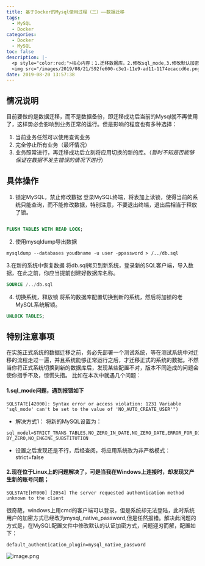 ```yaml
---
title: 基于Docker的Mysql使用过程（三）——数据迁移
tags:
  - MySQL
  - Docker
categories:
  - Docker
  - MySQL
toc: false
description: |-
  <p style="color:red;">核心内容：1.迁移数据库，2.修改sql_mode,3.修改默认加密方式</p>
  <img src="/images/2019/08/21/592fe600-c3e1-11e9-ad11-1174ecaccd6e.png"></img>
date: 2019-08-20 13:57:38
---
```


## 情况说明
目前要做的是数据迁移，而不是数据备份，即迁移成功后当前的Mysql就不再使用了，这样势必会影响到业务正常的运行。但是影响的程度也有多种选择：
1. 当前业务任然可以使用查询业务
2. 完全停止所有业务（最坏情况）
3. 业务照常进行，再迁移成功后立刻将应用切换的新的库。（*暂时不知是否能够保证在数据不发生错误的情况下进行*）
## 具体操作
1. 锁定MySQL，禁止修改数据
登录MySQL终端，将表加上读锁，使得当前的系统只能查询，而不能修改数据，特别注意，不要退出终端，退出后相当于释放了锁。
```SQL

FLUSH TABLES WITH READ LOCK;

```
2. 使用mysqldump导出数据
```shell
mysqldump --databases youdbname -u user -ppassword > /../db.sql
```

3.在新的系统中恢复数据
将db.sql拷贝到新系统，登录新的SQL客户端，导入数据，在此之前，你应当提前创建好数据库名称。
```SQL
SOURCE /../db.sql
```

4. 切换系统，释放锁
将系的数据库配置切换到新的系统，然后将加锁的老MySQL系统解锁。
```sql
UNLOCK TABLES;
```
## 特别注意事项
在实施正式系统的数据迁移之前，务必先部署一个测试系统，等在测试系统中对迁移的流程走过一遍，并且系统能够正常运行之后，才迁移正式的系统的数据。不然当你将正式系统切换到新的数据库后，发现某些配置不对，版本不同造成的问题会使你措手不及，惊慌失措。
比如在本次中就遇几个问题：
#### 1.sql_mode问题，遇到报错如下
```shell
SQLSTATE[42000]: Syntax error or access violation: 1231 Variable 'sql_mode' can't be set to the value of 'NO_AUTO_CREATE_USER'")
```
- 解决方式1：
将新的MySQL设置为：
```shell
sql_model=STRICT_TRANS_TABLES,NO_ZERO_IN_DATE,NO_ZERO_DATE,ERROR_FOR_DIVISION_	BY_ZERO,NO_ENGINE_SUBSTITUTION
```
- 设置之后发现还是不行，后经查阅，将应用系统改为非严格模式：strict=false
#### 2.现在位于Linux上的问题解决了，可是当我在Windows上连接时，却发现又产生新的账号问题；
```shell
SQLSTATE[HY000] [2054] The server requested authentication method unknown to the client
```
很奇葩，windows上用cmd的客户端可以登录，但是系统却无法登陆，此时系统用户的加密方式已经改为mysql_native_password,但是任然报错。解决此问题的方式是，在MySQL配置文件中修改默认的认证加密方式，问题迎刃而解，配置如下：
```shell
default_authentication_plugin=mysql_native_password
```
![image.png](/images/2019/08/21/592fe600-c3e1-11e9-ad11-1174ecaccd6e.png)